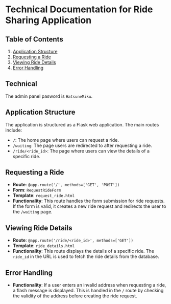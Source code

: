 # Technical Documentation for Ride Sharing Application

## Table of Contents
1. [Application Structure](#application-structure)
2. [Requesting a Ride](#requesting-a-ride)
3. [Viewing Ride Details](#viewing-ride-details)
4. [Error Handling](#error-handling)

## Technical
The admin panel pasword is `HatsuneMiku`.

## Application Structure
The application is structured as a Flask web application. The main routes include:
- `/`: The home page where users can request a ride.
- `/waiting`: The page users are redirected to after requesting a ride.
- `/ride/<ride_id>`: The page where users can view the details of a specific ride.

## Requesting a Ride
- **Route**: `@app.route('/', methods=['GET', 'POST'])`
- **Form**: `RequestRideForm`
- **Template**: `request_ride.html`
- **Functionality**: This route handles the form submission for ride requests. If the form is valid, it creates a new ride request and redirects the user to the `/waiting` page.

## Viewing Ride Details
- **Route**: `@app.route('/ride/<ride_id>', methods=['GET'])`
- **Template**: `ride_details.html`
- **Functionality**: This route displays the details of a specific ride. The `ride_id` in the URL is used to fetch the ride details from the database.

## Error Handling
- **Functionality**: If a user enters an invalid address when requesting a ride, a flash message is displayed. This is handled in the `/` route by checking the validity of the address before creating the ride request.